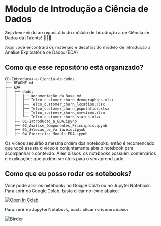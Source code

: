 # Módulo de Introdução a Ciência de Dados

Seja bem-vindo ao repositório do módulo de Introdução a de Ciência de Dados da iTalents! 🚀🚀🚀 

Aqui você encontrará os materiais e desafios do módulo de Introdução a Análise Exploratória de Dados (EDA)

## Como que esse repositório está organizado?

```
CD-Introducao-a-Ciencia-de-dados
├── README.md
├── EDA
│   ├── dados
│   │   ├── Documentação da Base.md
│   │   ├── Telco_customer_churn_demographics.xlsx
│   │   ├── Telco_customer_churn_location.xlsx
│   │   ├── Telco_customer_churn_population.xlsx
│   │   ├── Telco_customer_churn_services.xlsx
│   │   └── Telco_customer_churn_status.xlsx
│   ├── 01-Introducao_a_EDA.ipynb
│   ├── 02_Analise_Componentes_Principais.ipynb
│   ├── 03_Selecao_de_Variaveis.ipynb
│   ├── 04_Exercicios_Modulo_EDA.ipynb
```

Os vídeos seguirão a mesma ordem dos notebooks, então é recomendado que você assista o vídeo e conjuntamente abra o notebook para acompanhar o conteúdo. Além dissos, os notebooks possuem comentários e explicações que podem ser úteis para o seu aprendizado.

## Como que eu posso rodar os notebooks?

Você pode abrir os notebooks no Google Colab ou no Jupyter Notebook. Para abrir no Google Colab, basta clicar no ícone abaixo:

[![Open In Colab](https://colab.research.google.com/assets/colab-badge.svg)](https://colab.research.google.com/github/ITalents/CD-Introducao-a-Ciencia-de-dados)

Para abrir no Jupyter Notebook, basta clicar no ícone abaixo:

[![Binder](https://mybinder.org/badge_logo.svg)](https://mybinder.org/v2/gh/ITalents/CD-Introducao-a-Ciencia-de-dados/HEAD)






